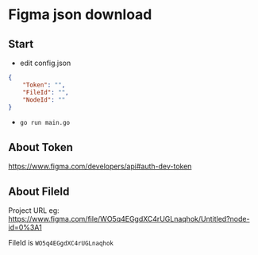 # Figma json download

## Start

- edit config.json

``` json
{
    "Token": "",
    "FileId": "",
    "NodeId": ""
}
```

- `go run main.go`

## About Token

<https://www.figma.com/developers/api#auth-dev-token>

## About FileId

Project URL
eg: <https://www.figma.com/file/WO5q4EGgdXC4rUGLnaqhok/Untitled?node-id=0%3A1>

FileId is `WO5q4EGgdXC4rUGLnaqhok`
